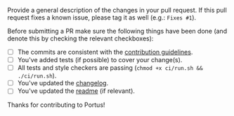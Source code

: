 Provide a general description of the changes in your pull request. If this pull
request fixes a known issue, please tag it as well (e.g.: `Fixes #1`).

Before submitting a PR make sure the following things have been done (and denote
this by checking the relevant checkboxes):

- [ ] The commits are consistent with the [contribution guidelines](../CONTRIBUTING.md).
- [ ] You've added tests (if possible) to cover your change(s).
- [ ] All tests and style checkers are passing (`chmod +x ci/run.sh && ./ci/run.sh`).
- [ ] You've updated the [changelog](../CHANGELOG.md).
- [ ] You've updated the [readme](../README.md) (if relevant).

Thanks for contributing to Portus!
